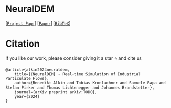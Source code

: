# NeuralDEM

[[`Project Page`](https://nx-ai.github.io/NeuralDEM)] 
[[`Paper`](https://arxiv.org/abs/TODO)] 
[[`BibTeX`](https://github.com/nx-ai/NeuralDEM#citation)]

# Citation

If you like our work, please consider giving it a star :star: and cite us

```
@article{alkin2024neuraldem,
    title={{NeuralDEM} - Real-time Simulation of Industrial Particulate Flows},
    author={Benedikt Alkin and Tobias Kronlachner and Samuele Papa and Stefan Pirker and Thomas Lichtenegger and Johannes Brandstetter},
    journal={arXiv preprint arXiv:TODO},
    year={2024}
}
```